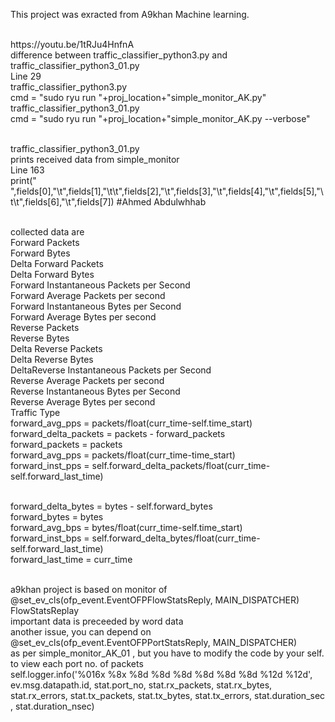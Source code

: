 This project was exracted from A9khan Machine learning.


<br>
https://youtu.be/1tRJu4HnfnA

<br> 
difference between traffic_classifier_python3.py and traffic_classifier_python3_01.py 

<br>
Line 29
<br>traffic_classifier_python3.py
<br>cmd = "sudo ryu run "+proj_location+"simple_monitor_AK.py"
<lLine 31
<br>traffic_classifier_python3_01.py
<br>cmd = "sudo ryu run "+proj_location+"simple_monitor_AK.py    --verbose"


<br>traffic_classifier_python3_01.py
<br> prints received data from simple_monitor
<br> Line 163
<br>  print("      ",fields[0],"\t",fields[1],"\t\t",fields[2],"\t",fields[3],"\t",fields[4],"\t",fields[5],"\t\t",fields[6],"\t",fields[7])           #Ahmed Abdulwhhab


<br> collected data are
<br>Forward Packets<br>Forward Bytes<br>Delta Forward Packets<br>Delta Forward Bytes<br>Forward Instantaneous Packets per Second<br>Forward Average Packets per second<br>Forward Instantaneous Bytes per Second<br>Forward Average Bytes per second<br>Reverse Packets<br>Reverse Bytes<br>Delta Reverse Packets<br>Delta Reverse Bytes<br>DeltaReverse Instantaneous Packets per Second<br>Reverse Average Packets per second<br>Reverse Instantaneous Bytes per Second<br>Reverse Average Bytes per second<br>Traffic Type
<br>forward_avg_pps = packets/float(curr_time-self.time_start)
<br>forward_delta_packets = packets - forward_packets
<br>forward_packets = packets
<br>forward_avg_pps = packets/float(curr_time-time_start)
<br>forward_inst_pps = self.forward_delta_packets/float(curr_time-self.forward_last_time)
        
<br>forward_delta_bytes = bytes - self.forward_bytes
<br>forward_bytes = bytes
<br>forward_avg_bps = bytes/float(curr_time-self.time_start)
<br>forward_inst_bps = self.forward_delta_bytes/float(curr_time-self.forward_last_time)
<br>forward_last_time = curr_time

<br> a9khan project is based on monitor of     @set_ev_cls(ofp_event.EventOFPFlowStatsReply, MAIN_DISPATCHER)
<br> FlowStatsReplay
<br> important data is preceeded by word data
<br> another issue, you can depend on     @set_ev_cls(ofp_event.EventOFPPortStatsReply, MAIN_DISPATCHER)
<br> as per simple_monitor_AK_01 , but you have to modify the code by your self.
<br> to view each port no. of packets
<br>                self.logger.info('%016x %8x %8d %8d %8d %8d %8d %8d %12d %12d',
                             ev.msg.datapath.id, stat.port_no,
                             stat.rx_packets, stat.rx_bytes, stat.rx_errors,
                             stat.tx_packets, stat.tx_bytes, stat.tx_errors,
                             stat.duration_sec , stat.duration_nsec)
